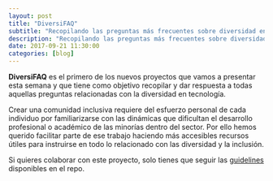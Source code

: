 ```yaml
---
layout: post
title: "DiversiFAQ"
subtitle: "Recopilando las preguntas más frecuentes sobre diversidad en tecnología"
description: "Recopilando las preguntas más frecuentes sobre diversidad en tecnología"
date: 2017-09-21 11:30:00
categories: [blog]
---
```


**DiversiFAQ** es el primero de los nuevos proyectos que vamos a presentar esta
semana y que tiene como objetivo recopilar y dar respuesta a todas aquellas
preguntas relacionadas con la diversidad en tecnología.

Crear una comunidad inclusiva requiere del esfuerzo personal de cada individuo
por familiarizarse con las dinámicas que dificultan el desarrollo profesional o
académico de las minorías dentro del sector. Por ello hemos querido facilitar
parte de ese trabajo haciendo más accesibles recursos útiles para instruirse en
todo lo relacionado con las diversidad y la inclusión.

Si quieres colaborar con este proyecto, solo tienes que seguir las
[guidelines](https://github.com/folkswhocode/diversifaq/blob/master/CONTRIBUTING.md)
disponibles en el repo.
